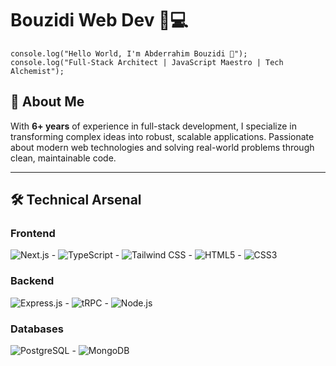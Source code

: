 # Bouzidi Web Dev 👨💻

`console.log("Hello World, I'm Abderrahim Bouzidi 👋");`  
`console.log("Full-Stack Architect | JavaScript Maestro | Tech Alchemist");`

## 🚀 About Me

With **6+ years** of experience in full-stack development, I specialize in transforming complex ideas into robust, scalable applications. Passionate about modern web technologies and solving real-world problems through clean, maintainable code.

---

## 🛠 Technical Arsenal

### **Frontend**

![Next.js](https://img.shields.io/badge/-Next.js-000000?style=flat&logo=next.js) - ![TypeScript](https://img.shields.io/badge/-TypeScript-3178C6?style=flat&logo=typescript) - ![Tailwind CSS](https://img.shields.io/badge/-Tailwind_CSS-38B2AC?style=flat&logo=tailwind-css) - ![HTML5](https://img.shields.io/badge/-HTML5-E34F26?style=flat&logo=html5) - ![CSS3](https://img.shields.io/badge/-CSS3-1572B6?style=flat&logo=css3)

### **Backend**

![Express.js](https://img.shields.io/badge/-Express.js-000000?style=flat&logo=express) - ![tRPC](https://img.shields.io/badge/-tRPC-2596BE?style=flat&logo=trpc) - ![Node.js](https://img.shields.io/badge/-Node.js-339933?style=flat&logo=node.js)

### **Databases**

![PostgreSQL](https://img.shields.io/badge/-PostgreSQL-336791?style=flat&logo=postgresql) - ![MongoDB](https://img.shields.io/badge/-MongoDB-47A248?style=flat&logo=mongodb)
